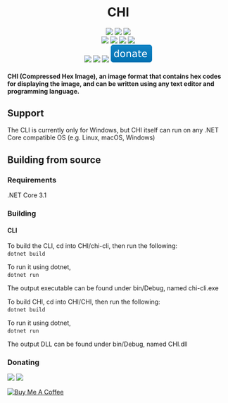<h1 align="center">CHI</h1>
<div align="center">  
<a href="https://github.com/omerhijazi404/CHI/actions/workflows/build.yml"><img src="https://img.shields.io/github/workflow/status/omerhijazi404/CHI/build"></a>
<a href="https://github.com/omerhijazi404/CHI/issues"><img src="https://img.shields.io/github/issues/omerhijazi404/CHI"></a>
<a href="https://github.com/omerhijazi404/CHI/pulls"><img src="https://img.shields.io/github/issues-pr/omerhijazi404/chi"></a>
<br>
<a href="https://nuget.org/packages/chimage"><img src="https://img.shields.io/nuget/v/chimage"></a>
<a href="https://nuget.org/packages/chimage"><img src="https://img.shields.io/nuget/vpre/chimage?label=nuget prerelease"></a>
<a href="https://github.com/omerhijazi404/chi/releases"><img src="https://img.shields.io/github/v/release/omerhijazi404/chi"></a>
<a href="https://github.com/omerhijazi404/chi/releases"><img src="https://img.shields.io/github/v/release/omerhijazi404/chi?include_prereleases&label=prerelease"></a>
<br>
<a href="https://discord.gg/7KcMNhmRyg"><img src="https://img.shields.io/discord/821285495551033395?label=discord"></a>
<a href="https://gitter.im/CHImage/community"><img src="https://img.shields.io/gitter/room/omerhijazi404/chi"></a>
<a href="https://twitter.com/icoooode"><img src="https://img.shields.io/twitter/follow/icoooode?style=flat&logo=twitter&color=blue"></a>
<a href="#Donating"><img src="readme/donate.svg"></a>
</div>




#### CHI (Compressed Hex Image), an image format that contains hex codes for displaying the image, and can be written using any text editor and programming language.

## Support

The CLI is currently only for Windows, but CHI itself can run on any .NET Core compatible OS (e.g. Linux, macOS, Windows)
## Building from source

### Requirements

.NET Core 3.1  

### Building

#### CLI

To build the CLI, cd into CHI/chi-cli, then run the following:  
```dotnet build```  

To run it using dotnet,  
```dotnet run```    

The output executable can be found under bin/Debug, named chi-cli.exe  

To build CHI, cd into CHI/CHI, then run the following:  
```dotnet build```  

To run it using dotnet,  
```dotnet run```  

The output DLL can be found under bin/Debug, named CHI.dll

### Donating

<img src="https://img.shields.io/static/v1?label=DOGE&message=DPd9cNFE6uZqJZi3vBiaQBWgxVdhD8vAfE&color=informational&logo=dogecoin">  
<img src="https://img.shields.io/static/v1?label=BTC&message=175grXzxf83Df3MMDr6Z1c6vSoi5Dxos3X&color=informational&logo=bitcoin">  

<a href="https://www.buymeacoffee.com/OmerHijazi" target="_blank"><img src="https://cdn.buymeacoffee.com/buttons/v2/default-yellow.png" alt="Buy Me A Coffee" height="45"></a>